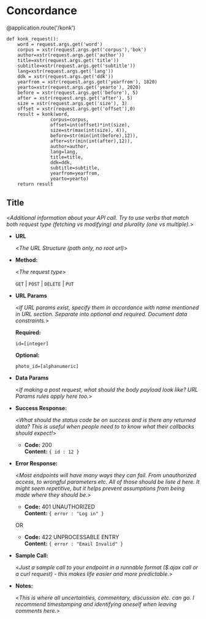 # Concordance

@application.route('/konk')

```
def konk_request():
    word = request.args.get('word')
    corpus = xstr(request.args.get('corpus'),'bok')
    author=xstr(request.args.get('author'))
    title=xstr(request.args.get('title'))
    subtitle=xstr(request.args.get('subtitle'))
    lang=xstr(request.args.get('lang'))
    ddk = xstr(request.args.get('ddk'))
    yearfrom = xstr(request.args.get('yearfrom'), 1820)
    yearto=xstr(request.args.get('yearto'), 2020)
    before = xstr(request.args.get('before'), 5)
    after = xstr(request.args.get('after'), 5)
    size = xstr(request.args.get('size'), 3)
    offset = xstr(request.args.get('offset'),0)
    result = konk(word, 
                corpus=corpus, 
                offset=int(offset)*int(size), 
                size=str(max(int(size), 4)), 
                before=str(min(int(before),12)),
                after=str(min(int(after),12)), 
                author=author,
                lang=lang, 
                title=title, 
                ddk=ddk,
                subtitle=subtitle,
                yearfrom=yearfrom, 
                yearto=yearto)
    return result
````

**Title**
----
  <_Additional information about your API call. Try to use verbs that match both request type (fetching vs modifying) and plurality (one vs multiple)._>

* **URL**

  <_The URL Structure (path only, no root url)_>

* **Method:**
  
  <_The request type_>

  `GET` | `POST` | `DELETE` | `PUT`
  
*  **URL Params**

   <_If URL params exist, specify them in accordance with name mentioned in URL section. Separate into optional and required. Document data constraints._> 

   **Required:**
 
   `id=[integer]`

   **Optional:**
 
   `photo_id=[alphanumeric]`

* **Data Params**

  <_If making a post request, what should the body payload look like? URL Params rules apply here too._>

* **Success Response:**
  
  <_What should the status code be on success and is there any returned data? This is useful when people need to to know what their callbacks should expect!_>

  * **Code:** 200 <br />
    **Content:** `{ id : 12 }`
 
* **Error Response:**

  <_Most endpoints will have many ways they can fail. From unauthorized access, to wrongful parameters etc. All of those should be liste d here. It might seem repetitive, but it helps prevent assumptions from being made where they should be._>

  * **Code:** 401 UNAUTHORIZED <br />
    **Content:** `{ error : "Log in" }`

  OR

  * **Code:** 422 UNPROCESSABLE ENTRY <br />
    **Content:** `{ error : "Email Invalid" }`

* **Sample Call:**

  <_Just a sample call to your endpoint in a runnable format ($.ajax call or a curl request) - this makes life easier and more predictable._> 

* **Notes:**

  <_This is where all uncertainties, commentary, discussion etc. can go. I recommend timestamping and identifying oneself when leaving comments here._> 

